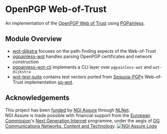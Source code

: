 <!--
SPDX-FileCopyrightText: 2023 Paul Schaub <info@pgpainless.org>

SPDX-License-Identifier: CC0-1.0
-->
# OpenPGP Web-of-Trust

An implementation of the [OpenPGP Web of Trust](https://sequoia-pgp.gitlab.io/sequoia-wot/) using [PGPainless](https://pgpainless.org).

## Module Overview
* [wot-dijkstra](wot-dijkstra) focuses on the path-finding aspects of the Web-of-Trust
* [pgpainless-wot](pgpainless-wot) handles parsing OpenPGP certificates and network construction
* [pgpainless-wot-cli](pgpainless-wot-cli) implements a CLI layer over `pgpainless-wot` and `wot-dijkstra`
* [wot-test-suite](wot-test-suite) contains test vectors ported from [Sequoia-PGP](https://sequoia-pgp.org)s Web-of-Trust implementation [sq-wot](https://gitlab.com/sequoia-pgp/sequoia-wot).

## Acknowledgements

This project has been [funded](https://nlnet.nl/project/PGPainless/) by [NGI Assure](https://nlnet.nl/assure/) through [NLNet](https://nlnet.nl).  
NGI Assure is made possible with financial support from the [European Commission](https://ec.europa.eu/)'s [Next Generation Internet](https://ngi.eu/) programme, under the aegis of [DG Communications Networks, Content and Technology](https://ec.europa.eu/info/departments/communications-networks-content-and-technology_en).
[![NGI Assure Logo](https://blog.jabberhead.tk/wp-content/uploads/2022/05/NGIAssure_tag.svg)](https://nlnet.nl/assure/)
